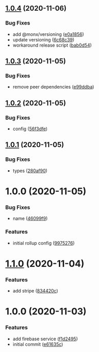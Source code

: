 ## [1.0.4](https://github.com/monx-dev/rollup-config/compare/v1.0.3...v1.0.4) (2020-11-06)


### Bug Fixes

* add @monx/versioning ([e0a1856](https://github.com/monx-dev/rollup-config/commit/e0a18565fc6d5a5b13ff0ea6d0f024f000099e89))
* update versioning ([6c68c39](https://github.com/monx-dev/rollup-config/commit/6c68c39cb5d103ec87ce208f1d5951f586e0e192))
* workaround release script ([bab0d54](https://github.com/monx-dev/rollup-config/commit/bab0d5440e5c664b5988724d946a3a3c9dba3c78))

## [1.0.3](https://github.com/monx-dev/rollup-config/compare/v1.0.2...v1.0.3) (2020-11-05)


### Bug Fixes

* remove peer dependencies ([e99ddba](https://github.com/monx-dev/rollup-config/commit/e99ddba0ff6f1e595619c5683b0b7c4d4df4770b))

## [1.0.2](https://github.com/monx-dev/rollup-config/compare/v1.0.1...v1.0.2) (2020-11-05)


### Bug Fixes

* config ([56f3dfe](https://github.com/monx-dev/rollup-config/commit/56f3dfe3380bb3b56cd6b1e1c2c5743863a039c0))

## [1.0.1](https://github.com/monx-dev/rollup-config/compare/v1.0.0...v1.0.1) (2020-11-05)


### Bug Fixes

* types ([280af90](https://github.com/monx-dev/rollup-config/commit/280af90683ea6f70518adf89ec417e504cd3818f))

# 1.0.0 (2020-11-05)


### Bug Fixes

* name ([46099f9](https://github.com/monx-dev/rollup-config/commit/46099f9ebecca27b259cb7665483d81b82d9f40a))


### Features

* initial rollup config ([9975276](https://github.com/monx-dev/rollup-config/commit/9975276032d3b10e4e2828bb4d57ddd118f01128))

# [1.1.0](https://github.com/monx-dev/default-services/compare/v1.0.0...v1.1.0) (2020-11-04)


### Features

* add stripe ([834420c](https://github.com/monx-dev/default-services/commit/834420c872bdb098cda119cb32f5e4ab691dd10f))

# 1.0.0 (2020-11-03)


### Features

* add firebase service ([f1d2495](https://github.com/monx-dev/default-services/commit/f1d2495cfb0f8c854b410c41f959ecf3e0e38173))
* initial commit ([e61635c](https://github.com/monx-dev/default-services/commit/e61635cabb8cfad77763be6db97a4539dfe9594e))
